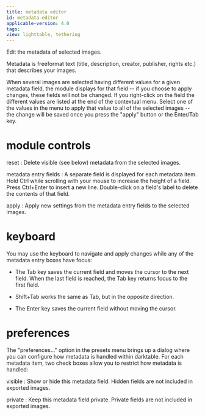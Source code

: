 ```yaml
---
title: metadata editor
id: metadata-editor
applicable-version: 4.0
tags:
view: lighttable, tethering
---
```


Edit the metadata of selected images.

Metadata is freeformat text (title, description, creator, publisher, rights etc.) that describes your images.

When several images are selected having different values for a given metadata field, the module displays _<leave unchanged>_ for that field -- if you choose to apply changes, these fields will not be changed. If you right-click on the field the different values are listed at the end of the contextual menu. Select one of the values in the menu to apply that value to all of the selected images -- the change will be saved once you press the "apply" button or the Enter/Tab key.

# module controls

reset
: Delete visible (see below) metadata from the selected images.

metadata entry fields
: A separate field is displayed for each metadata item. Hold Ctrl while scrolling with your mouse to increase the height of a field. Press Ctrl+Enter to insert a new line. Double-click on a field's label to delete the contents of that field.

apply
: Apply new settings from the metadata entry fields to the selected images.

# keyboard

You may use the keyboard to navigate and apply changes while any of the metadata entry boxes have focus:

- The Tab key saves the current field and moves the cursor to the next field. When the last field is reached, the Tab key returns focus to the first field.

- Shift+Tab works the same as Tab, but in the opposite direction.

- The Enter key saves the current field without moving the cursor.

# preferences

The "preferences…" option in the presets menu brings up a dialog where you can configure how metadata is handled within darktable. For each metadata item, two check boxes allow you to restrict how metadata is handled:

visible
: Show or hide this metadata field. Hidden fields are not included in exported images.

private
: Keep this metadata field private. Private fields are not included in exported images.
